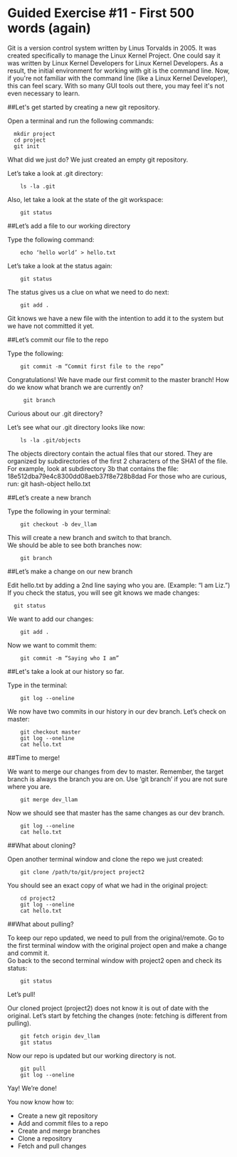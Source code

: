 # Guided Exercise #11 - First 500 words (again)

Git is a version control system written by Linus Torvalds in 2005. 
It was created specifically to manage the Linux Kernel Project.
One could say it was written by Linux Kernel Developers for Linux Kernel Developers.
As a result, the initial environment for working with git is the command line.
Now, if you're not familiar with the command line (like a Linux Kernel Developer), this
can feel scary.  With so many GUI tools out there, you may feel it's not even
necessary to learn.  

##Let's get started by creating a new git repository.

Open a terminal and run the following commands:
```
  mkdir project 
  cd project
  git init

```

What did we just do?  We just created an empty git repository.

Let’s take a look at .git directory:
```
    ls -la .git 
```
Also, let take a look at the state of the git workspace:
```
    git status
```

##Let’s add a file to our working directory

Type the following command:
```
    echo ‘hello world’ > hello.txt
```    
Let’s take a look at the status again:
```
    git status
```
The status gives us a clue on what we need to do next:
```
    git add .
```    
Git knows we have a new file with the intention to add it to the system but we have not committed it yet.

##Let’s commit our file to the repo

Type the following:
```
    git commit -m “Commit first file to the repo”
```
Congratulations! We have made our first commit to the master branch!
How do we know what branch we are currently on? 
```
     git branch
```
Curious about our .git directory?

Let’s see what our .git directory looks like now:
```
    ls -la .git/objects
```    
The objects directory contain the actual files that our stored.  They are organized by subdirectories of the first 2 characters of the SHA1 of the file.
For example, look at subdirectory 3b that contains the file: 18e512dba79e4c8300dd08aeb37f8e728b8dad
For those who are curious, run: git hash-object hello.txt 

##Let’s create a new branch

Type the following in your terminal:
```
    git checkout -b dev_llam
```
This will create a new branch and switch to that branch.  
We should be able to see both branches now:
```
    git branch
```
##Let’s make a change on our new branch

Edit hello.txt by adding a 2nd line saying who you are.  (Example: “I am Liz.”)
If you check the status, you will see git knows we made changes:
```
  git status
```  
We want to add our changes:
```
    git add .
```    
Now we want to commit them:
```
    git commit -m “Saying who I am”
```
##Let's take a look at our history so far.

Type in the terminal:
```
    git log --oneline
```
We now have two commits in our history in our dev branch.
Let’s check on master:
```
    git checkout master
    git log --oneline
    cat hello.txt
```
##Time to merge!

We want to merge our changes from dev to master.
Remember, the target branch is always the branch you are on.  Use ‘git branch’ if you are not sure where you are.
```
    git merge dev_llam
```   
Now we should see that master has the same changes as our dev branch.
```
    git log --oneline
    cat hello.txt
```
##What about cloning?

Open another terminal window and clone the repo we just created:
```
    git clone /path/to/git/project project2
```
You should see an exact copy of what we had in the original project:
```
    cd project2
    git log --oneline 
    cat hello.txt 
```
##What about pulling?

To keep our repo updated, we need to pull from the original/remote.
Go to the first terminal window with the original project open and make a change and commit it.   
Go back to the second terminal window with project2 open and check its status:
```
    git status
```
Let’s pull!

Our cloned project (project2) does not know it is out of date with the original.
Let’s start by fetching the changes (note: fetching is different from pulling).
```
    git fetch origin dev_llam
    git status
```    
Now our repo is updated but our working directory is not.
```
    git pull
    git log --oneline
```
Yay! We’re done!

You now know how to:
* Create a new git repository
* Add and commit files to a repo
* Create and merge branches
* Clone a repository
* Fetch and pull changes

